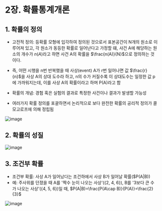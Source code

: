 # 2장. 확률통계개론
## 1. 확률의 정의
* 고전적 정의: 등확률 모형에 입각하여 정의된 것으로서 표본공간이 N개의 원소로 이루어져 있고, 각 원소가 동등한 확률로 일어난다고 가정할 떄, 사건 A에 해당하는 원소의 개수가 $n(A)$라고 하면 사건 A의 확률을 $\frac{n(A)}{N}$으로 정의하는 것이다.
* 즉, 어떤 시행을 n번 반복했을 때 사상(event) A가 r번 일어나면 값 $\frac{r}{n}$을 사상 A의 상대 도수라 하고, n의 수가 커질수록 이 상대도수는 일정한 값 p에 가까워지는데, 이를 사상 A의 확률이라고 하며 P(A)라고 함

* 확률의 개념: 경험 혹은 실험의 결과로 특정한 사건이나 결과가 발생할 가능성
* 여러가지 확률 정의를 포괄하면서 논리적으로 보다 완전한 확률의 공리적 정의가 콜모고로프에 의해 정립됨

![image](https://github.com/qlkdkd/school-3-1/assets/71871927/865e14c1-cb0a-426c-b664-937dfe20e7a2)

## 2. 확률의 성질
![image](https://github.com/qlkdkd/school-3-1/assets/71871927/0e39c136-c6d8-4746-8e54-f01061df83ec)

## 3. 조건부 확률
* 조건부 확률: 사상 A가 일어났다는 조건하에서 사상 B가 일어날 확률($P(A|B))
* 예: 주사위를 던졌을 때 A를 '짝수 눈이 나오는 사상'({2, 4, 6}), B를 '3보다 큰 수가 나오는 사상'({4, 5, 6})일 때, $P(A|B)=\frac{P(A\cap B)}{P(A)}=\frac{2}{3}$

![image](https://github.com/qlkdkd/school-3-1/assets/71871927/063141d3-3423-4950-b745-386e1b3a9124)
